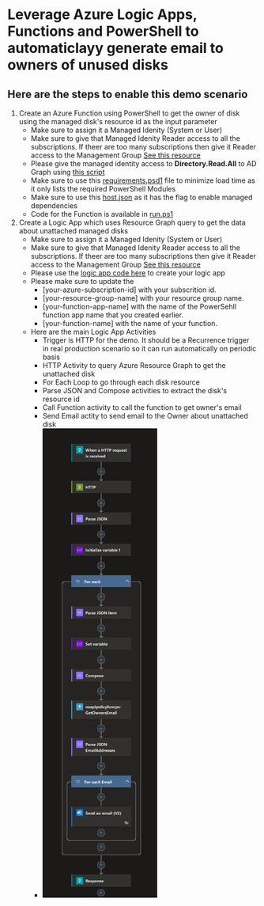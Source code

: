# Leverage Azure Logic Apps, Functions and PowerShell to automaticlayy generate email to owners of unused disks

## Here are the steps to enable this demo scenario
1. Create an Azure Function using PowerShell to get the owner of disk using the managed disk's resource id as the input parameter
   - Make sure to assign it a Managed Idenity (System or User)
   - Make sure to give that Managed Idenity Reader access to all the subscriptions. If theer are too many subscriptions then give it Reader access to the Management Group [See this resource](https://learn.microsoft.com/en-us/entra/identity/managed-identities-azure-resources/how-to-assign-access-azure-resource?pivots=identity-mi-access-portal) 
   - Please give the managed identity access to **Directory.Read.All** to AD Graph using [this script](https://github.com/naveedzaheer/secpolicies/blob/main/MSIGraphPermit.psd1)
   - Make sure to use this [requirements.psd1](https://github.com/naveedzaheer/secpolicies/blob/main/GetOwnerEmailFunction/requirements.psd1) file  to minimize load time as it only lists the required PowerShell Modules
   - Make sure to use this [host.json](https://github.com/naveedzaheer/secpolicies/blob/main/GetOwnerEmailFunction/host.json) as it has the flag to enable managed dependencies
   - Code for the Function is available in [run.ps1](https://github.com/naveedzaheer/secpolicies/blob/main/GetOwnerEmailFunction/run.ps1)
2. Create a Logic App which uses Resource Graph query to get the data about unattached managed disks 
   - Make sure to assign it a Managed Idenity (System or User)
   - Make sure to give that Managed Idenity Reader access to all the subscriptions. If theer are too many subscriptions then give it Reader access to the Management Group [See this resource](https://learn.microsoft.com/en-us/entra/identity/managed-identities-azure-resources/how-to-assign-access-azure-resource?pivots=identity-mi-access-portal) 
   - Please use the [logic app code here](https://github.com/naveedzaheer/secpolicies/blob/main/automate-email-for-unused-disks-logicapp.json) to create your logic app
   - Please make sure to update the 
     - [your-azure-subscription-id] with your subscrition id. 
     - [your-resource-group-name] with your resource group name. 
     - [your-function-app-name] with the name of the PowerSehll function app name that you created earlier. 
     - [your-function-name] with the name of your function. 
   - Here are the main Logic App Activities
     - Trigger is HTTP for the demo. It should be a Recurrence trigger in real production scenario so it can run automatically on periodic basis
     - HTTP Activity to query Azure Resource Graph to get the unattached disk
     - For Each Loop to go through each disk resource
     - Parse JSON and Compose activities to extract the disk's resource id
     - Call Function activity to call the function to get owner's email
     - Send Email actity to send email to the Owner about unattached disk
     - ![Here is the workflow diagram for reference](https://github.com/naveedzaheer/secpolicies/blob/main/Workflow.png)